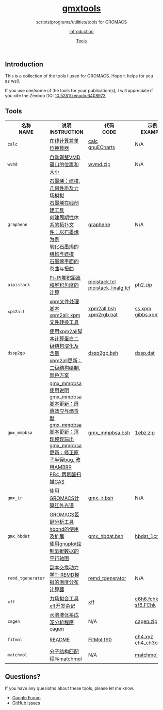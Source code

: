 <body><div class="wrapper">
	<header>
		<h1><a href="https://jerkwin.github.io/gmxtools/">gmxtools</a></h1>
		<p>scripts/programs/utilities/tools for GROMACS</p>
		<p class="view"><a href="#Introduction">Introduction</a></p>
		<p class="view"><a href="#Tools">Tools</a></p>
	</header>

<h2 id="Introduction">Introduction</h2>

<p>This is a collection of the tools I used for GROMACS. Hope it helps for you as well.</p>
<p>If you use one/some of the tools for your publication(s), I will appreciate if you cite the Zenodo DOI <a href="https://doi.org/10.5281/zenodo.6408973">10.5281/zenodo.6408973</a></p>

<h2 id="Tools">Tools</h2></p>

<table>
<th>名称<br>NAME</th><th>说明<br>INSTRUCTION</th> <th>代码<br>CODE</th> <th>示例<br>EXAMPLE</th>

<tr>
<td><code>calc</code></td>
<td><a href="https://jerkwin.github.io/2019/11/19/%E5%9C%A8%E7%BA%BF%E8%AE%A1%E7%AE%97%E5%85%BC%E5%8D%95%E4%BD%8D%E6%8D%A2%E7%AE%97%E5%99%A8/">在线计算兼单位换算器</a></td>
<td><a href="./calc/calc.html">calc</a><br>
<a href="./calc/gnuecharts.html">gnuECharts</a></td>
<td>N/A</td>
</tr>

<tr>
<td><code>wvmd</code></td>
<td><a href="https://jerkwin.github.io/2017/02/11/%E8%87%AA%E5%8A%A8%E8%B0%83%E6%95%B4VMD%E7%AA%97%E5%8F%A3%E7%9A%84%E4%BD%8D%E7%BD%AE%E5%92%8C%E5%A4%A7%E5%B0%8F/">自动调整VMD窗口的位置和大小</a></td>
<td><a href="./wvmd/wvmd.zip">wvmd.zip</a></td>
<td>N/A</td>
</tr>

<tr>
<td><code>graphene</code></td>
<td><a href="http://jerkwin.github.io/2014/05/09/%E7%9F%B3%E5%A2%A8%E7%83%AF-%E5%BB%BA%E6%A8%A1-%E5%87%A0%E4%BD%95%E6%80%A7%E8%B4%A8%E5%8F%8A%E5%8A%9B%E5%9C%BA%E6%A8%A1%E6%8B%9F/">石墨烯：建模, 几何性质及力场模拟</a><br>
<a href="https://jerkwin.github.io/2014/12/24/%E7%9F%B3%E5%A2%A8%E7%83%AF%E5%9C%A8%E7%BA%BF%E5%88%9B%E5%BB%BA%E5%B7%A5%E5%85%B7/">石墨烯在线创建工具</a><br>
<a href="https://jerkwin.github.io/GMX/GMXtut-8/">创建周期性体系的拓扑文件：以石墨烯为例</a><br>
<a href="https://jerkwin.github.io/2020/04/05/%E6%B0%A7%E5%8C%96%E7%9F%B3%E5%A2%A8%E7%83%AF%E7%9A%84%E7%BB%93%E6%9E%84%E4%B8%8E%E5%BB%BA%E6%A8%A1/">氧化石墨烯的结构与建模</a><br>
<a href="https://jerkwin.github.io/2020/06/03/%E7%9F%B3%E5%A2%A8%E7%83%AF%E5%B9%B3%E9%9D%A2%E7%9A%84%E5%8D%B7%E6%9B%B2%E4%B8%8E%E6%89%AD%E6%9B%B2/">石墨烯平面的卷曲与扭曲</a><br>
</td>
<td><a href="./model/graphene.html">graphene</a></td>
<td>N/A</td>
</tr>

<tr>
<td><code>pipistack</code></td>
<td><a href="https://jerkwin.github.io/2018/08/29/Pi-Pi%E5%A0%86%E7%A7%AF%E8%B7%9D%E7%A6%BB%E5%92%8C%E5%A0%86%E7%A7%AF%E8%A7%92%E5%BA%A6%E7%9A%84%E8%AE%A1%E7%AE%97/">Pi-Pi堆积距离和堆积角度的计算</a></td>
<td><a href="./pipistack/pipistack.tcl">pipistack.tcl</a><br>
<a href="./pipistack/pipistack_linalg.tcl">pipistack_linalg.tcl</a></td>
<td><a href="./pipistack/ph2.zip">ph2.zip</a></td>
</tr>


<tr>
<td><code>xpm2all</code></td>
<td><a href="https://jerkwin.github.io/2018/05/09/xpm%E6%96%87%E4%BB%B6%E5%A4%84%E7%90%86%E8%84%9A%E6%9C%AC/">xpm文件处理脚本</a><br>
<a href="https://jerkwin.github.io/2020/02/29/%E5%88%86%E5%AD%90%E6%A8%A1%E6%8B%9F%E5%91%A8%E5%88%8A-%E7%AC%AC_8_%E6%9C%9F/">xpm2all: xpm文件转换工具</a>
</td>
<td><a href="./xpm2all/xpm2all.bsh">xpm2all.bsh</a><br>
<a href="./xpm2all/xpm2rgb.bat">xpm2rgb.bat</a>
</td>
<td><a href="./xpm2all/ss.xpm">ss.xpm</a><br>
<a href="./xpm2all/gibbs.xpm">gibbs.xpm</a>
</td>
</tr>

<tr>
<td><code>dssp2gp</code></td>
<td><a href="http://jerkwin.github.io/2020/07/10/%E4%BD%BF%E7%94%A8xpm2all%E8%84%9A%E6%9C%AC%E8%AE%A1%E7%AE%97%E8%9B%8B%E7%99%BD%E4%BA%8C%E7%BA%A7%E7%BB%93%E6%9E%84%E6%BC%94%E5%8C%96%E5%8F%8A%E5%90%AB%E9%87%8F/">使用xpm2all脚本计算蛋白二级结构演化及含量</a><br>
<a href="https://jerkwin.github.io/2021/03/30/xpm2all%E6%9B%B4%E6%96%B0-%E4%BA%8C%E7%BA%A7%E7%BB%93%E6%9E%84%E7%BB%98%E5%88%B6,_%E9%A2%9C%E8%89%B2%E6%96%B9%E6%A1%88/">xpm2all更新：二级结构绘制, 颜色方案</a>
</td>
<td><a href="./dssp2gp/dssp2gp.bsh">dssp2gp.bsh</a></td>
<td><a href="./dssp2gp/ss.xpm">dssp.dat</a></td>
</tr>

<tr>
<td><code>gmx_mmpbsa</code></td>
<td>
<a href="https://jerkwin.github.io/2019/07/31/gmx_mmpbsa%E4%BD%BF%E7%94%A8%E8%AF%B4%E6%98%8E/">gmx_mmpbsa使用说明</a><br>
<a href="https://jerkwin.github.io/2021/03/16/gmx_mmpbsa%E8%84%9A%E6%9C%AC%E6%9B%B4%E6%96%B0-%E5%B1%8F%E8%94%BD%E6%95%88%E5%BA%94%E4%B8%8E%E7%86%B5%E8%B4%A1%E7%8C%AE/">gmx_mmpbsa脚本更新：屏蔽效应与熵贡献</a><br>
<a href="https://jerkwin.github.io/2021/11/26/gmx_mmpbsa%E8%84%9A%E6%9C%AC%E6%9B%B4%E6%96%B0-%E6%B8%85%E7%90%86%E6%95%B4%E7%90%86%E8%BE%93%E5%87%BA/">gmx_mmpbsa脚本更新：清理整理输出</a><br>
<a href="http://jerkwin.github.io/2022/02/09/gmx_mmpbsa%E6%9B%B4%E6%96%B0-%E4%BF%AE%E6%AD%A3%E5%8E%9F%E5%AD%90%E5%8D%8A%E5%BE%84bug,_%E6%94%B9%E7%94%A8AMBRR_PB4,_%E4%B8%99%E6%B0%A8%E9%85%B8%E6%89%AB%E6%8F%8FCAS/">gmx_mmpbsa更新：修正原子半径bug, 改用AMBRR PB4, 丙氨酸扫描CAS</a>

</td>
<td><a href="./gmx_mmpbsa/gmx_mmpbsa.bsh">gmx_mmpbsa.bsh</a></td>
<td><a href="./gmx_mmpbsa/1ebz.zip">1ebz.zip</a></td>
</tr>

<tr>
<td><code>gmx_ir</code></td>
<td><a href="https://jerkwin.github.io/2017/08/20/%E4%BD%BF%E7%94%A8GROMACS%E8%AE%A1%E7%AE%97%E7%BA%A2%E5%A4%96%E5%85%89%E8%B0%B1/">使用GROMACS计算红外光谱</a></td>
<td><a href="./gmx_ir/gmx_ir.bsh">gmx_ir.bsh</a></td>
<td>N/A</td>
</tr>

<tr>
<td><code>gmx_hbdat</code></td>
<td>
<a href="https://jerkwin.github.io/2021/06/19/GROMACS氢键分析工具hbond的使用及扩展/">GROMACS氢键分析工具hbond的使用及扩展</a><br>
<a href="https://jerkwin.github.io/2022/05/23/使用gnuplot绘制氢键数据的平行轴图/">使用gnuplot绘制氢键数据的平行轴图</a><br>
</td>
<td><a href="./gmx_hbdat/gmx_hbdat.bsh">gmx_hbdat.bsh</a></td>
<td><a href="./gmx_hbdat/hbdat_1crn.zip">hbdat_1crn.zip</a></td>
</tr>

<tr>
<td><code>remd_tgenerator</code></td>
<td><a href="https://jerkwin.github.io/2021/09/30/副本交换动力学T-REMD模拟的温度分布计算器/">副本交换动力学T-REMD模拟的温度分布计算器</a></td>
<td><a href="./remd_tgenerator/remd_tgenerator.html">remd_tgenerator</a></td>
<td>N/A</td>
</tr>

<tr>
<td><code>xff</code></td>
<td><a href="http://jerkwin.github.io/2022/04/15/%E5%8A%9B%E5%9C%BA%E6%8B%9F%E5%90%88%E5%B7%A5%E5%85%B7xff%E5%BC%80%E5%8F%91%E6%9D%82%E8%AE%B0/">力场拟合工具xff开发杂记</a></td>
<td><a href="./xff/xff.html">xff</a></td>
<td><a href="./xff/c6h6.fchk">c6h6.fchk</a><br>
<a href="./xff/sf6.FChk">sf6.FChk</a>
</td>
</tr>

<tr>
<td><code>cagen</code></td>
<td><a href="https://jerkwin.github.io/2022/09/02/%E6%B0%B4%E6%BA%B6%E6%B6%B2%E4%BD%93%E7%B3%BB%E6%88%90%E7%AC%BC%E5%88%86%E6%9E%90%E7%A8%8B%E5%BA%8Fcagen/">水溶液体系成笼分析程序cagen</a></td>
<td>N/A</td>
<td><a href="./cagen/cagen.zip">cagen.zip</a></td>
</tr>

<tr>
<td><code>fitmol</code></td>
<td><a href="./fitmol/README.md.html">README</a></td>
<td><a href="./fitmol/FitMol.f90">FitMol.f90</a></td>
<td><a href="./fitmol/ch4.xyz">ch4.xyz</a><br>
<a href="./fitmol/ch4_ch3oh.xyz">ch4_ch3oh.xyz</a>
</td>
</tr>

<tr>
<td><code>matchmol</code></td>
<td><a href="https://jerkwin.github.io/2023/06/02/%E5%88%86%E5%AD%90%E7%BB%93%E6%9E%84%E5%8C%B9%E9%85%8D%E7%A8%8B%E5%BA%8Fmatchmol/">分子结构匹配程序matchmol</a></td>
<td>N/A</td>
<td><a href="./matchmol/matchmol.zip">matchmol.zip</a></td>
</tr>

</table>

<h2 id="Questions">Questions?</h2></p>

If you have any quesiotns about these tools, please let me know.

<ul>
<li><a href="https://groups.google.com/forum/#!forum/gmxtools">Google Forum</a></li>
<li><a href="https://github.com/Jerkwin/gmxtools/issues">GitHub issues</a></li>
</ul>

</div></body>